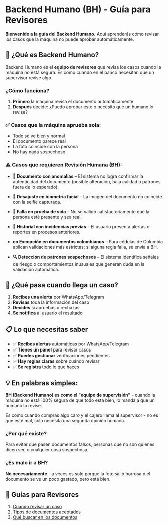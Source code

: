# Backend Humano (BH) - Guía para Revisores

**Bienvenido a la guía del Backend Humano.** Aquí aprenderás cómo revisar los casos que la máquina no puede aprobar automáticamente.

## 🎯 ¿Qué es Backend Humano?

Backend Humano es el **equipo de revisores** que revisa los casos cuando la máquina no está segura. Es como cuando en el banco necesitan que un supervisor revise algo.

### ¿Cómo funciona?

1. **Primero** la máquina revisa el documento automáticamente
2. **Después** decide: ¿Puedo aprobar esto o necesito que un humano lo revise?

### ✅ Casos que la máquina aprueba sola:
- Todo se ve bien y normal
- El documento parece real
- La foto coincide con la persona
- No hay nada sospechoso

### ⚠️ Casos que requieren Revisión Humana (BH):

- **📄 Documento con anomalías** – El sistema no logra confirmar la autenticidad del documento (posible alteración, baja calidad o patrones fuera de lo esperado).

- **👤 Desajuste en biometría facial** – La imagen del documento no coincide con la selfie capturada.

- **📱 Falla en prueba de vida** – No se validó satisfactoriamente que la persona esté presente y sea real.

- **🚨 Historial con incidencias previas** – El usuario presenta alertas o reportes en procesos anteriores.

- **co Excepción en documentos colombianos** – Para cédulas de Colombia aplican validaciones más estrictas; si alguna regla falla, se envía a BH.

- **🔍 Detección de patrones sospechosos** – El sistema identifica señales de riesgo o comportamientos inusuales que generan duda en la validación automática.

## 📱 ¿Qué pasa cuando llega un caso?

1. **Recibes una alerta** por WhatsApp/Telegram
2. **Revisas** toda la información del caso
3. **Decides** si apruebas o rechazas
4. **Se notifica** al usuario el resultado

## 📋 Lo que necesitas saber

- ✅ **Recibes alertas** automáticas por WhatsApp/Telegram
- ✅ **Tienes un panel** para revisar casos
- ✅ **Puedes gestionar** verificaciones pendientes
- ✅ **Hay reglas claras** sobre cuándo revisar
- ✅ **Se registra** todo lo que haces

## 💡 En palabras simples:

**BH (Backend Humano) es como el "equipo de supervisión"** - cuando la máquina no está 100% segura de que todo está bien, lo manda a que un humano lo revise.

Es como cuando compras algo caro y el cajero llama al supervisor - no es que esté mal, solo necesita una segunda opinión humana.

### ¿Por qué existe?
Para evitar que pasen documentos falsos, personas que no son quienes dicen ser, o cualquier cosa sospechosa.

### ¿Es malo ir a BH?
**No necesariamente** - a veces es solo porque la foto salió borrosa o el documento se ve un poco gastado, pero está bien.

## 🚀 Guías para Revisores

1. [Cuándo revisar un caso](escalation-rules.md)
2. [Tipos de documentos aceptados](document-types.md)
3. [Qué buscar en los documentos](alteration-reasons.md)

